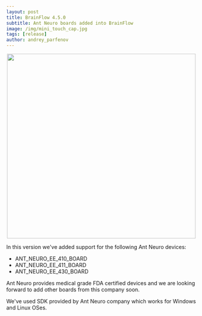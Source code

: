 ```yaml
---
layout: post
title: BrainFlow 4.5.0
subtitle: Ant Neuro boards added into BrainFlow
image: /img/mini_touch_cap.jpg
tags: [release]
author: andrey_parfenov
---
```



<div style="text-align: center">
    <a href="https://www.ant-neuro.com/" title="AntNeuro" target="_blank" align="center">
        <img width="500" height="490" src="https://live.staticflickr.com/65535/51331462280_580d890535.jpg">
    </a>
</div>

In this version we've added support for the following Ant Neuro devices:

* ANT_NEURO_EE_410_BOARD
* ANT_NEURO_EE_411_BOARD
* ANT_NEURO_EE_430_BOARD

Ant Neuro provides medical grade FDA certified devices and we are looking forward to add other boards from this company soon.

We've used SDK provided by Ant Neuro company which works for Windows and Linux OSes.
